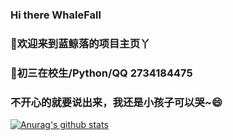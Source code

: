 ### Hi there WhaleFall
### 🤔欢迎来到蓝鲸落的项目主页丫
### 💬初三在校生/Python/QQ 2734184475
### 不开心的就要说出来，我还是小孩子可以哭~😄
[![Anurag's github stats](https://github-readme-stats.vercel.app/api?username=AdminWhaleFall)](https://github.com/anuraghazra/github-readme-stats)

<!--
**AdminWhaleFall/AdminWhaleFall** is a ✨ _special_ ✨ repository because its `README.md` (this file) appears on your GitHub profile.

Here are some ideas to get you started:

- 🔭 I’m currently working on ...
- 🌱 I’m currently learning ...
- 👯 I’m looking to collaborate on ...
- 🤔 I’m looking for help with ...
- 💬 Ask me about ...
- 📫 How to reach me: ...
- 😄 Pronouns: ...
- ⚡ Fun fact: ...
-->
